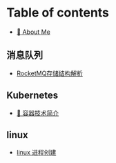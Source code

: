# Table of contents

* [🏦 About Me](README.md)

## 消息队列 <a href="#mq" id="mq"></a>

* [RocketMQ存储结构解析](mq/rocketmq-store.md)

## Kubernetes

* [🐳 容器技术简介](kubernetes/rong-qi-ji-shu-jian-jie.md)

## linux

* [linux 进程创建](linux/linux-jin-cheng-chuang-jian.md)
